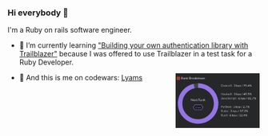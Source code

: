 ### Hi everybody 👋

I'm a Ruby on rails software engineer.

- 🌱 I’m currently learning ["Building your own authentication library with Trailblazer"](https://leanpub.com/buildalib) because I was offered to use Trailblazer in a test task for a Ruby Developer.

- 🔭 And this is me on codewars: [Lyams](https://www.codewars.com/users/Lyams) <img src="public/codewars.png" alt="Codewars Profile of Lyams" width="35%" align="right"/>

<!--
**Lyams/Lyams** is a ✨ _special_ ✨ repository because its `README.md` (this file) appears on your GitHub profile.

Here are some ideas to get you started:

- 🔭 I’m currently working on ...
- 🌱 I’m currently learning ...
- 👯 I’m looking to collaborate on ...
- 🤔 I’m looking for help with ...
- 💬 Ask me about ...
- 📫 How to reach me: ...
- 😄 Pronouns: ...
- ⚡ Fun fact: ...
-->
